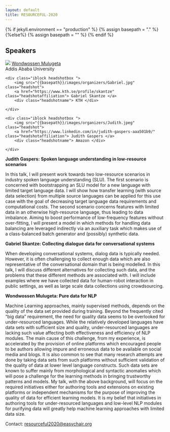 ```yaml
---
layout: default
title: RESOURCEFUL-2020
---
```

{% if jekyll.environment  == "production" %}
        {% assign basepath = "." %}
        {%else%}
        {% assign basepath = "" %}
        {% endif %}


## Speakers

<div>

   <div class="iblock headshotbox ">
        <img src="{{basepath}}/images/organizers/wondwossen.jpeg" class="headshot">
        <a href="https://www.linkedin.com/in/wondisho/?originalSubdomain=et" class="headshotaffiliation"> Wondwossen Mulugeta </a>
        <div class="headshotname"> Addis Ababa University </div>
    </div>

    <div class="iblock headshotbox ">
        <img src="{{basepath}}/images/organizers/Gabriel.jpg" class="headshot">
        <a href="https://www.kth.se/profile/skantze" class="headshotaffiliation"> Gabriel Skantze </a>
        <div class="headshotname"> KTH </div>

    </div>

    <div class="iblock headshotbox ">
        <img src="{{basepath}}/images/organizers/Judith.jpeg" class="headshot">
        <a href="https://www.linkedin.com/in/judith-gaspers-aaa501b9/" class="headshotaffiliation"> Judith Gaspers </a>
        <div class="headshotname"> Amazon </div>

    </div> 

</div>


**Judith Gaspers: Spoken language understanding in low-resource scenarios**
 
In this talk, I will present work towards two low-resource scenarios in industry spoken language understanding (SLU). The first scenario is concerned with bootstrapping an SLU model for a new language with limited target language data. I will show how transfer learning (with source data selection) from multiple source languages can be applied for this use case with the goal of decreasing target language data requirements and computational costs. The second scenario concerns features with limited data in an otherwise high-resource language, thus leading to data imbalance. Aiming to boost performance of low-frequency features without over-fitting, I will present a model in which methods for handling data balancing are leveraged indirectly via an auxiliary task which makes use of a class-balanced batch generator and (possibly) synthetic data.



**Gabriel Skantze: Collecting dialogue data for conversational systems**

When developing conversational systems, dialog data is typically needed. However, it is often challenging to collect enough data which are also representative of the conversational domain that is being modelled.  In this talk, I will discuss different alternatives for collecting such data, and the problems that these different methods are associated with. I will include examples where we have collected data for human-robot interaction in public settings, as well as large scale data collections using crowdsourcing. 



**Wondwossen Mulugeta: Pure data for NLP**

Machine Learning approaches, mainly supervised methods, depends on the quality of the data set provided during training. Beyond the frequently cited “big data” requirement, the need for quality data seems to be overlooked for under-resourced languages. While the relatively developed languages have data sets with sufficient size and quality, under-resourced languages are lacking such value affecting both effectiveness and efficiency of NLP modules. The main cause of this challenge, from my experience, is accelerated by the provision of online platforms which encouraged people to be authors allowing impure and erroneous data to be available on social media and blogs. It is also common to see that many research attempts are done by taking data sets from such platforms without sufficient validation of the quality of data at lower level language constructs. Such data sets are known to suffer mainly from morphological and syntactic anomalies which will pose a challenge for the learning methods in bringing trustworthy patterns and models.  My talk, with the above background, will focus on the required initiatives either for authoring tools and extensions on existing platforms or independent mechanisms for the purpose of improving the quality of data for efficient learning models. It is my belief that initiatives in authoring tools for under-resourced languages and low-level NLP modules for purifying data will greatly help machine learning approaches with limited data size.


Contact: [resourceful2020@easychair.org](mailto:resourceful2020@easychair.org)
